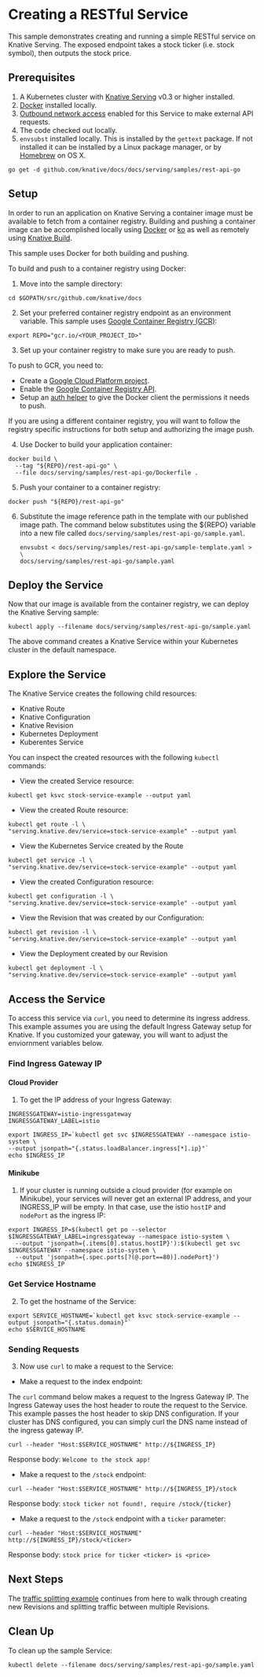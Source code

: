 # Creating a RESTful Service

This sample demonstrates creating and running a simple RESTful service on
Knative Serving. The exposed endpoint takes a stock ticker (i.e. stock symbol),
then outputs the stock price.

## Prerequisites

1. A Kubernetes cluster with
   [Knative Serving](https://github.com/knative/docs/blob/master/install/README.md)
   v0.3 or higher installed.
1. [Docker](https://docs.docker.com/get-started/#prepare-your-docker-environment)
   installed locally.
1. [Outbound network access](https://github.com/knative/docs/blob/master/serving/outbound-network-access.md)
   enabled for this Service to make external API requests.
1. The code checked out locally.
1. `envsubst` installed locally. This is installed by the `gettext` package. If
   not installed it can be installed by a Linux package manager, or by
   [Homebrew](https://brew.sh/) on OS X.

```shell
go get -d github.com/knative/docs/docs/serving/samples/rest-api-go
```

## Setup

In order to run an application on Knative Serving a container image must be
available to fetch from a container registry. Building and pushing a container
image can be accomplished locally using
[Docker](https://docs.docker.com/get-started) or
[ko](https://github.com/google/go-containerregistry/tree/master/cmd/ko) as well
as remotely using
[Knative Build](https://github.com/knative/docs/tree/master/build).

This sample uses Docker for both building and pushing.

To build and push to a container registry using Docker:

1. Move into the sample directory:

```shell
cd $GOPATH/src/github.com/knative/docs
```

2. Set your preferred container registry endpoint as an environment variable.
   This sample uses
   [Google Container Registry (GCR)](https://cloud.google.com/container-registry/):

```shell
export REPO="gcr.io/<YOUR_PROJECT_ID>"
```

3. Set up your container registry to make sure you are ready to push.

To push to GCR, you need to:

- Create a
  [Google Cloud Platform project](https://cloud.google.com/resource-manager/docs/creating-managing-projects#creating_a_project).
- Enable the
  [Google Container Registry API](https://console.cloud.google.com/apis/library/containerregistry.googleapis.com).
- Setup an
  [auth helper](https://cloud.google.com/container-registry/docs/advanced-authentication#gcloud_as_a_docker_credential_helper)
  to give the Docker client the permissions it needs to push.

If you are using a different container registry, you will want to follow the
registry specific instructions for both setup and authorizing the image push.

4. Use Docker to build your application container:

```shell
docker build \
  --tag "${REPO}/rest-api-go" \
  --file docs/serving/samples/rest-api-go/Dockerfile .
```

5. Push your container to a container registry:

```shell
docker push "${REPO}/rest-api-go"
```

6. Substitute the image reference path in the template with our published image
   path. The command below substitutes using the ${REPO} variable into a new
   file called `docs/serving/samples/rest-api-go/sample.yaml`.

   ```shell
   envsubst < docs/serving/samples/rest-api-go/sample-template.yaml > \
   docs/serving/samples/rest-api-go/sample.yaml
   ```

## Deploy the Service

Now that our image is available from the container registry, we can deploy the
Knative Serving sample:

```shell
kubectl apply --filename docs/serving/samples/rest-api-go/sample.yaml
```

The above command creates a Knative Service within your Kubernetes cluster in
the default namespace.

## Explore the Service

The Knative Service creates the following child resources:

- Knative Route
- Knative Configuration
- Knative Revision
- Kubernetes Deployment
- Kuberentes Service

You can inspect the created resources with the following `kubectl` commands:

- View the created Service resource:

```shell
kubectl get ksvc stock-service-example --output yaml
```

- View the created Route resource:

```shell
kubectl get route -l \
"serving.knative.dev/service=stock-service-example" --output yaml
```

- View the Kubernetes Service created by the Route

```shell
kubectl get service -l \
"serving.knative.dev/service=stock-service-example" --output yaml
```

- View the created Configuration resource:

```shell
kubectl get configuration -l \
"serving.knative.dev/service=stock-service-example" --output yaml
```

- View the Revision that was created by our Configuration:

```shell
kubectl get revision -l \
"serving.knative.dev/service=stock-service-example" --output yaml
```

- View the Deployment created by our Revision

```shell
kubectl get deployment -l \
"serving.knative.dev/service=stock-service-example" --output yaml
```

## Access the Service

To access this service via `curl`, you need to determine its ingress address.
This example assumes you are using the default Ingress Gateway setup for
Knative. If you customized your gateway, you will want to adjust the enviornment
variables below.

### Find Ingress Gateway IP

#### Cloud Provider

1. To get the IP address of your Ingress Gateway:

```shell
INGRESSGATEWAY=istio-ingressgateway
INGRESSGATEWAY_LABEL=istio

export INGRESS_IP=`kubectl get svc $INGRESSGATEWAY --namespace istio-system \
--output jsonpath="{.status.loadBalancer.ingress[*].ip}"`
echo $INGRESS_IP
```

#### Minikube

1. If your cluster is running outside a cloud provider (for example on Minikube),
  your services will never get an external IP address, and your INGRESS_IP will
  be empty. In that case, use the istio `hostIP` and `nodePort` as the ingress
  IP:

```shell
export INGRESS_IP=$(kubectl get po --selector $INGRESSGATEWAY_LABEL=ingressgateway --namespace istio-system \
  --output 'jsonpath={.items[0].status.hostIP}'):$(kubectl get svc $INGRESSGATEWAY --namespace istio-system \
  --output 'jsonpath={.spec.ports[?(@.port==80)].nodePort}')
echo $INGRESS_IP
```

### Get Service Hostname

2. To get the hostname of the Service:

```shell
export SERVICE_HOSTNAME=`kubectl get ksvc stock-service-example --output jsonpath="{.status.domain}"`
echo $SERVICE_HOSTNAME
```

### Sending Requests

3. Now use `curl` to make a request to the Service:

- Make a request to the index endpoint:

The `curl` command below makes a request to the Ingress Gateway IP. The Ingress
Gateway uses the host header to route the request to the Service. This example
passes the host header to skip DNS configuration. If your cluster has DNS
configured, you can simply curl the DNS name instead of the ingress gateway IP.

```shell
curl --header "Host:$SERVICE_HOSTNAME" http://${INGRESS_IP}
```

Response body: `Welcome to the stock app!`

- Make a request to the `/stock` endpoint:

```shell
curl --header "Host:$SERVICE_HOSTNAME" http://${INGRESS_IP}/stock
```

Response body: `stock ticker not found!, require /stock/{ticker}`

- Make a request to the `/stock` endpoint with a `ticker` parameter:

```shell
curl --header "Host:$SERVICE_HOSTNAME" http://${INGRESS_IP}/stock/<ticker>
```

Response body: `stock price for ticker <ticker> is <price>`

## Next Steps

The
[traffic splitting example](https://github.com/knative/docs/tree/master/serving/samples/traffic-splitting)
continues from here to walk through creating new Revisions and splitting traffic
between multiple Revisions.

## Clean Up

To clean up the sample Service:

```shell
kubectl delete --filename docs/serving/samples/rest-api-go/sample.yaml
```
